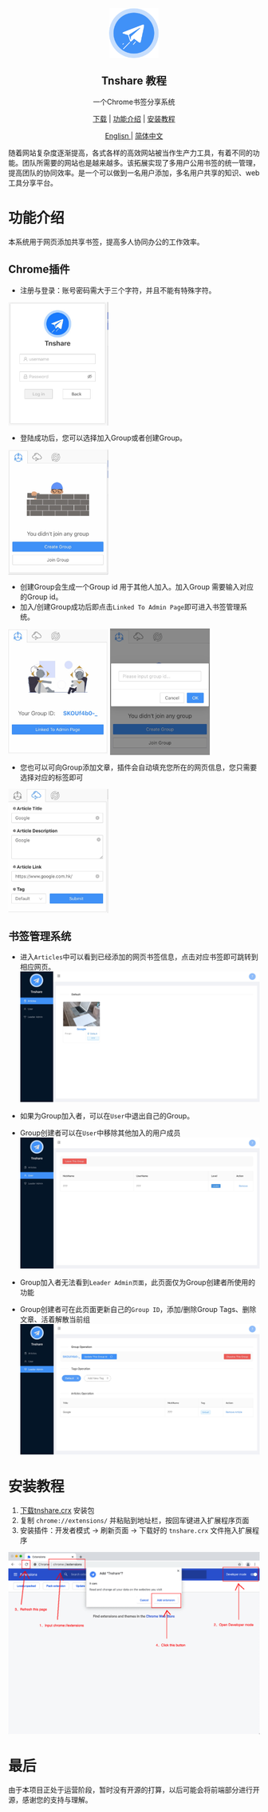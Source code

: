 <p align="center">
 <img width="100px" src="../images/logo.png" align="center" alt="Tnshare Logo" />
 <h2 align="center">Tnshare 教程</h2>
 <p align="center">一个Chrome书签分享系统</p>
</p>
<p align="center">
  <a href="https://github.com/betterTisen/Tnshare_Doc/releases">下载</a>
  |
  <a href="#user-content-功能介绍">功能介绍</a>
  |
  <a href="#user-content-安装教程">安装教程</a>
</p>
<p align="center">
  <a href="/README.md">Englisn </a>
  |
  <a href="/docs/readme_cn.md">简体中文</a>
</p>

随着网站复杂度逐渐提高，各式各样的高效网站被当作生产力工具，有着不同的功能。团队所需要的网站也是越来越多。该拓展实现了多用户公用书签的统一管理，提高团队的协同效率。是一个可以做到一名用户添加，多名用户共享的知识、web工具分享平台。

# 功能介绍

本系统用于网页添加共享书签，提高多人协同办公的工作效率。

## Chrome插件

- 注册与登录：账号密码需大于三个字符，并且不能有特殊字符。
<img width="200px" src="../images/login.png" align="center" alt="Tnshare Login" />
  
- 登陆成功后，您可以选择加入Group或者创建Group。
<img width="200px" src="../images/no-group.png" align="center" alt="Tnshare Login" />
  
- 创建Group会生成一个Group id 用于其他人加入。加入Group 需要输入对应的Group id。
- 加入/创建Group成功后即点击`Linked To Admin Page`即可进入书签管理系统。
<img width="200px" src="../images/create-group.png" align="center" alt="Tnshare Login" />
<img width="200px" src="../images/add-group.png" align="center" alt="Tnshare Login" />
  
- 您也可以可向Group添加文章，插件会自动填充您所在的网页信息，您只需要选择对应的标签即可
<img width="200px" src="../images/add-art.png" align="center" alt="Tnshare Login" />

## 书签管理系统

- 进入`Articles`中可以看到已经添加的网页书签信息，点击对应书签即可跳转到相应网页。
![](../images/has-art.png)

- 如果为Group加入者，可以在`User`中退出自己的Group。
- Group创建者可以在`User`中移除其他加入的用户成员
![](../images/user.png)

- Group加入者无法看到`Leader Admin页面`，此页面仅为Group创建者所使用的功能
- Group创建者可在此页面更新自己的`Group ID`，添加/删除Group Tags、删除文章、活着解散当前组
![](../images/admin.png)

# 安装教程

1. [下载tnshare.crx](https://github.com/betterTisen/Tnshare_Doc/releases) 安装包
2. 复制 `chrome://extensions/` 并粘贴到地址栏，按回车键进入扩展程序页面
3. 安装插件：开发者模式 -> 刷新页面 -> 下载好的 `tnshare.crx` 文件拖入扩展程序

![](../images/extension-en.png)

# 最后

由于本项目正处于运营阶段，暂时没有开源的打算，以后可能会将前端部分进行开源，感谢您的支持与理解。